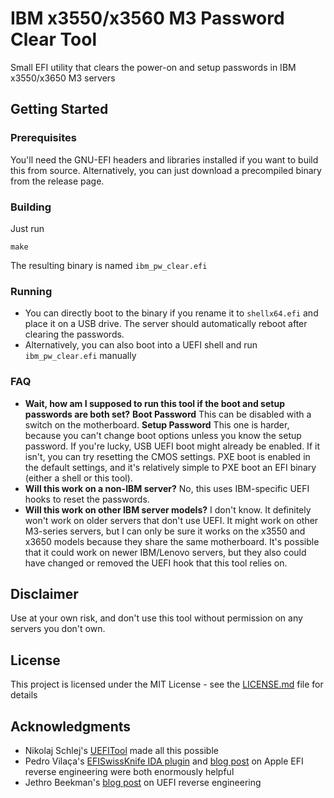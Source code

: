 # IBM x3550/x3560 M3 Password Clear Tool

Small EFI utility that clears the power-on and setup passwords in IBM x3550/x3650 M3 servers

## Getting Started

### Prerequisites

You'll need the GNU-EFI headers and libraries installed if you want to build this from source. Alternatively, you can just download a precompiled binary from the release page.

### Building

Just run
```
make
```
The resulting binary is named `ibm_pw_clear.efi`

### Running

* You can directly boot to the binary if you rename it to `shellx64.efi` and place it on a USB drive. The server should automatically reboot after clearing the passwords.
* Alternatively, you can also boot into a UEFI shell and run `ibm_pw_clear.efi` manually

### FAQ

* **Wait, how am I supposed to run this tool if the boot and setup passwords are both set?**
**Boot Password**
This can be disabled with a switch on the motherboard.
**Setup Password**
This one is harder, because you can't change boot options unless you know the setup password. If you're lucky, USB UEFI boot might already be enabled. If it isn't, you can try resetting the CMOS settings. PXE boot is enabled in the default settings, and it's relatively simple to PXE boot an EFI binary (either a shell or this tool).
* **Will this work on a non-IBM server?**
No, this uses IBM-specific UEFI hooks to reset the passwords.
* **Will this work on other IBM server models?**
I don't know. It definitely won't work on older servers that don't use UEFI. It might work on other M3-series servers, but I can only be sure it works on the x3550 and x3650 models because they share the same motherboard. It's possible that it could work on newer IBM/Lenovo servers, but they also could have changed or removed the UEFI hook that this tool relies on.

## Disclaimer

Use at your own risk, and don't use this tool without permission on any servers you don't own.

## License

This project is licensed under the MIT License - see the [LICENSE.md](LICENSE.md) file for details

## Acknowledgments

* Nikolaj Schlej's [UEFITool](https://github.com/LongSoft/UEFITool) made all this possible
* Pedro Vilaça's [EFISwissKnife IDA plugin](https://github.com/gdbinit/EFISwissKnife) and [blog post](https://reverse.put.as/2016/06/25/apple-efi-firmware-passwords-and-the-scbo-myth/) on Apple EFI reverse engineering were both enormously helpful
* Jethro Beekman's [blog post](https://jbeekman.nl/blog/2015/03/reverse-engineering-uefi-firmware/) on UEFI reverse engineering

